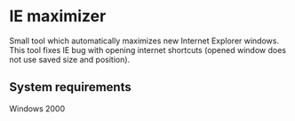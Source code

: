 # IE maximizer
Small tool which automatically maximizes new Internet Explorer windows.
This tool fixes IE bug with opening internet shortcuts (opened window does not use saved size and position).

## System requirements
Windows 2000
